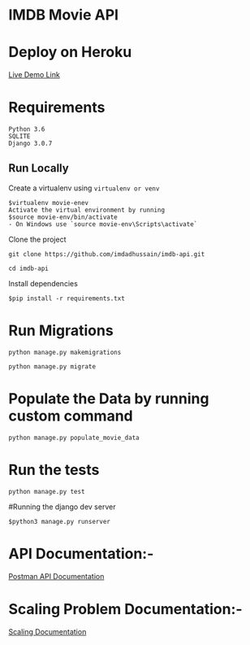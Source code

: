 # IMDB Movie API

# Deploy on Heroku
[Live Demo Link](https://imdbmovie-api.herokuapp.com)


# Requirements
```shel
Python 3.6
SQLITE
Django 3.0.7
```

## Run Locally
Create a virtualenv using `virtualenv or venv`
```shell
$virtualenv movie-enev
Activate the virtual environment by running 
$source movie-env/bin/activate
- On Windows use `source movie-env\Scripts\activate`
```

Clone the project
```shell
git clone https://github.com/imdadhussain/imdb-api.git

cd imdb-api
```

Install dependencies
```shell
$pip install -r requirements.txt
```

# Run Migrations 
```shell
python manage.py makemigrations

python manage.py migrate
```

# Populate the Data by running custom command
```shell
python manage.py populate_movie_data
```

# Run the tests
```shell
python manage.py test
```

#Running the django dev server
```shell
$python3 manage.py runserver
```

# API Documentation:-

[Postman API Documentation](https://documenter.getpostman.com/view/401490/UVyyrsLs)

# Scaling Problem Documentation:-

[Scaling Documentation](https://github.com/imdadhussain/imdb-api/blob/master/scaling-practice.txt)
